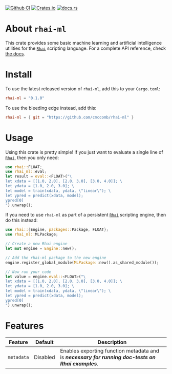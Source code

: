 [![Github CI](https://github.com/rhaiscript/rhai-ml/actions/workflows/tests.yml/badge.svg)](https://github.com/rhaiscript/rhai-ml/actions)
[![Crates.io](https://img.shields.io/crates/v/rhai-ml.svg)](https://crates.io/crates/rhai-ml)
[![docs.rs](https://img.shields.io/docsrs/rhai-ml/latest?logo=rust)](https://docs.rs/rhai-ml)

# About `rhai-ml`

This crate provides some basic machine learning and artificial intelligence utilities for the [`Rhai`](https://rhai.rs/) 
scripting language. For a complete API reference, check [the docs](https://docs.rs/rhai-ml).

# Install

To use the latest released version of `rhai-ml`, add this to your `Cargo.toml`:

```toml
rhai-ml = "0.1.0"
```

To use the bleeding edge instead, add this:

```toml
rhai-ml = { git = "https://github.com/cmccomb/rhai-ml" }
```

# Usage

Using this crate is pretty simple! If you just want to evaluate a single line of [`Rhai`](https://rhai.rs/), then you only need:

```rust
use rhai::FLOAT;
use rhai_ml::eval;
let result = eval::<FLOAT>("\
let xdata = [[1.0, 2.0], [2.0, 3.0], [3.0, 4.0]]; \
let ydata = [1.0, 2.0, 3.0]; \
let model = train(xdata, ydata, \"linear\"); \
let ypred = predict(xdata, model);
ypred[0]
").unwrap();
```

If you need to use `rhai-ml` as part of a persistent [`Rhai`](https://rhai.rs/) scripting engine, then do this instead:

```rust
use rhai::{Engine, packages::Package, FLOAT};
use rhai_ml::MLPackage;

// Create a new Rhai engine
let mut engine = Engine::new();

// Add the rhai-ml package to the new engine
engine.register_global_module(MLPackage::new().as_shared_module());

// Now run your code
let value = engine.eval::<FLOAT>("\
let xdata = [[1.0, 2.0], [2.0, 3.0], [3.0, 4.0]]; \
let ydata = [1.0, 2.0, 3.0]; \
let model = train(xdata, ydata, \"linear\"); \
let ypred = predict(xdata, model);
ypred[0]
").unwrap();
```

# Features

| Feature     | Default  | Description                                                                                                                                                                                                                                                                                                                                                                                                                                                                                                           |
| ----------- | -------- | --------------------------------------------------------------------------------------------------------------------------------------------------------------------------------------------------------------------------------------------------------------------------------------------------------------------------------------------------------------------------------------------------------------------------------------------------------------------------------------------------------------------- |
| `metadata`  | Disabled | Enables exporting function metadata and is ___necessary for running doc-tests on Rhai examples___.                                                                                                                                                                                                                                                                                                                                                                                                                    |
